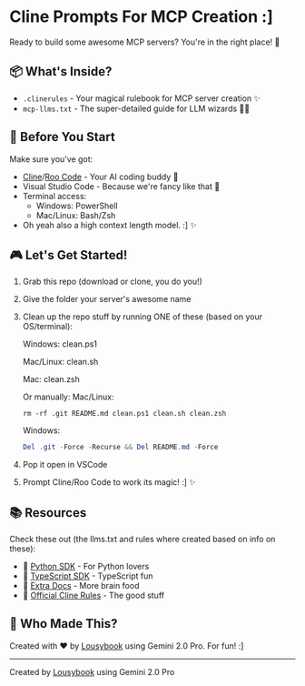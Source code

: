 # Cline Prompts For MCP Creation :]

Ready to build some awesome MCP servers? You're in the right place! 🎉

## 📦 What's Inside?

- `.clinerules` - Your magical rulebook for MCP server creation ✨
- `mcp-llms.txt` - The super-detailed guide for LLM wizards 🧙‍♂️

## 🚀 Before You Start

Make sure you've got:
- [Cline](https://cline.bot)/[Roo Code](https://roocode.com/) - Your AI coding buddy 🤝
- Visual Studio Code - Because we're fancy like that 💅
- Terminal access:
  - Windows: PowerShell
  - Mac/Linux: Bash/Zsh
- Oh yeah also a high context length model. :] ✨

## 🎮 Let's Get Started!

1. Grab this repo (download or clone, you do you!)
2. Give the folder your server's awesome name
3. Clean up the repo stuff by running ONE of these (based on your OS/terminal):

   Windows:
   clean.ps1
   
   Mac/Linux:
   clean.sh

   Mac:
   clean.zsh

   Or manually:
      Mac/Linux:
      ```bash/zsh
      rm -rf .git README.md clean.ps1 clean.sh clean.zsh
      ```

      Windows:
      ```powershell
      Del .git -Force -Recurse && Del README.md -Force
      ```

4. Pop it open in VSCode
5. Prompt Cline/Roo Code to work its magic! :] ✨

## 📚 Resources

Check these out (the llms.txt and rules where created based on info on these):

- 🐍 [Python SDK](https://github.com/modelcontextprotocol/python-sdk) - For Python lovers
- 📘 [TypeScript SDK](https://github.com/modelcontextprotocol/typescript-sdk) - TypeScript fun
- 📖 [Extra Docs](https://github.com/robertDouglass/model-context-protocol-llm-docs/) - More brain food
- 🎯 [Official Cline Rules](https://cline.bot/blog/calling-all-developers-how-to-build-mcp-plugins-with-cline) - The good stuff

## 👋 Who Made This?

Created with ❤️ by [Lousybook](https://github.com/LousyBook94) using Gemini 2.0 Pro. For fun! :]

---
Created by [Lousybook](https://github.com/LousyBook94) using Gemini 2.0 Pro
